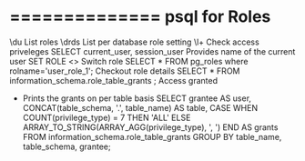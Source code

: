 ==============
psql for Roles
==============
\du                                   List roles
\drds                                 List per database role setting
\l+                                   Check access priveleges
SELECT current_user, session_user     Provides name of the current user
SET ROLE <<some-existing-role>>       Switch role 
SELECT * FROM pg_roles where rolname='user_role_1';   Checkout role details 
SELECT * FROM information_schema.role_table_grants ;  Access granted

* Prints the grants on per table basis
SELECT grantee AS user, CONCAT(table_schema, '.', table_name) AS table, 
    CASE 
        WHEN COUNT(privilege_type) = 7 THEN 'ALL'
        ELSE ARRAY_TO_STRING(ARRAY_AGG(privilege_type), ', ')
    END AS grants
FROM information_schema.role_table_grants
GROUP BY table_name, table_schema, grantee;
